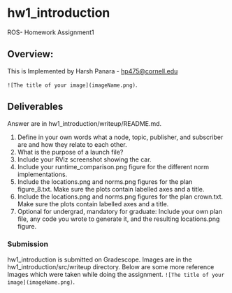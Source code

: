 # hw1_introduction
ROS- Homework Assignment1
## Overview:
This is Implemented by Harsh Panara - hp475@cornell.edu


`![The title of your image](imageName.png)`.
## Deliverables
Answer are in hw1_introduction/writeup/README.md.
<ol>
<li> Define in your own words what a node, topic, publisher, and subscriber are and how they relate to each other.</li>

<li> What is the purpose of a launch file? </li>

<li> Include your RViz screenshot showing the car. </li>

<li> Include your runtime_comparison.png figure for the different norm implementations. </li>

<li> Include the locations.png and norms.png figures for the plan figure_8.txt. Make sure the plots contain labelled axes and a title. </li>

<li> Include the locations.png and norms.png figures for the plan crown.txt. Make sure the plots contain labelled axes and a title. </li>

<li> Optional for undergrad, mandatory for graduate: Include your own plan file, any code you wrote to generate it, and the resulting locations.png figure. </li>
</ol>

### Submission 
hw1_introduction is submitted on Gradescope.
Images are in the hw1_introduction/src/writeup directory.
Below are some more reference Images which were taken while doing the assignment.
`![The title of your image](imageName.png)`.
